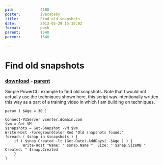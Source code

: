 ```yaml
---
pid:            4188
poster:         ivecababy
title:          Find old snapshots
date:           2013-05-29 15:19:02
format:         posh
parent:         1548
parent:         1548

---
```


# Find old snapshots

### [download](4188.ps1) - [parent](1548.md)

Simple PowerCLI example to find old snapshots. Note that I would not actually use the techniques shown here, this script was intentionally written this way as a part of a training video in which I am building on techniques.

```posh
param ( $Age = 30 )

Connect-VIServer vcenter.domain.com
$vm = Get-VM
$snapshots = Get-Snapshot -VM $vm
Write-Host -ForegroundColor Red "Old snapshots found:"
foreach ( $snap in $snapshots ) {
	if ( $snap.Created -lt (Get-Date).AddDays( -$Age ) ) {
		Write-Host "Name: " $snap.Name "  Size: " $snap.SizeMB "  Created: " $snap.Created
	}
}
```
